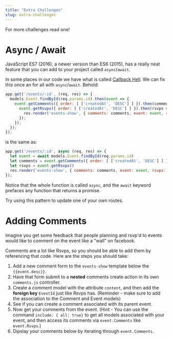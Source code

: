```yaml
---
title: "Extra Challenges"
slug: extra-challenges
---
```


For more challenges read one!


# Async / Await

JavaScript ES7 (2016), a newer version than ES6 (2015), has a really neat feature that you can add to your project called `async`/`await`.

In some places in our code we have what is called [Callback Hell](http://callbackhell.com/). We can fix this once an for all with `async`/`await`. Behold:


```js
app.get('/events/:id', (req, res) => {
  models.Event.findById(req.params.id).then(event => {
    event.getComments({ order: [ ['createdAt', 'DESC'] ] }).then(comments => {
      event.getRsvps({ order: [ ['createdAt', 'DESC'] ] }).then(rsvps => {
        res.render('events-show', { comments: comments, event: event, rsvps: rsvps });
      });
    });
  });
});
```

is the same as:

```js
app.get('/events/:id', async (req, res) => {
  let event = await models.Event.findById(req.params.id)
  let comments = event.getComments({ order: [ ['createdAt', 'DESC'] ] });
  let rsvps = event.getRsvps()
  res.render('events-show', { comments: comments, event: event, rsvps: rsvps });
});
```

Notice that the whole function is called `async`, and the `await` keyword prefaces any function that returns a promise.

Try using this pattern to update one of your own routes.

# Adding Comments

Imagine you get some feedback that people planning and rsvp'd to events would like to comment on the event like a "wall" on facebook.

Comments are a lot like Rsvps, so you should be able to add them by referencing that code. Here are the steps you should take:

1. Add a new comment form to the `events-show` template below the `{{event.desc}}`.
1. Have that form submit to a **nested** comments create action in its own `comments.js` controller.
1. Create a comment model with the attribute `content`, and then add the **foreign key** `EventId` just like Rsvps has. (Reminder - make sure to add the association to the Comment and Event models)
1. See if you can create a comment associated with its parent event.
1. Now get your comments from the event. (Hint - You can use the command `include: { all: true}` to get all models associated with your event, and then access its comments via `event.Comments` like `event.Rsvps`.)
1. Dipslay your comments below by iterating through `event.Comments`.
